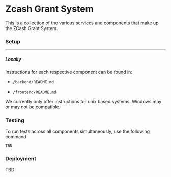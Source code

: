 # Zcash Grant System

This is a collection of the various services and components that make up the ZCash Grant System.

### Setup

---

##### Locally

Instructions for each respective component can be found in:

- `/backend/README.md`

- `/frontend/README.md`

We currently only offer instructions for unix based systems. Windows may or may not be compatible.

### Testing

To run tests across all components simultaneously, use the following command

    TBD

### Deployment

TBD
